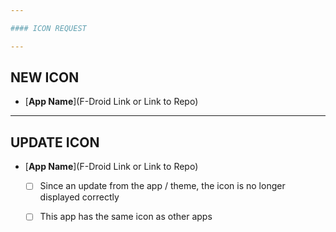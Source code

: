 ```yaml
---

#### ICON REQUEST

---
```

 
## NEW ICON

- [**App Name**](F-Droid Link or Link to Repo)

--- 
 
## UPDATE ICON

- [**App Name**](F-Droid Link or Link to Repo)
    * [ ] Since an update from the app / theme, the icon is no longer displayed correctly
    * [ ] This app has the same icon as other apps

